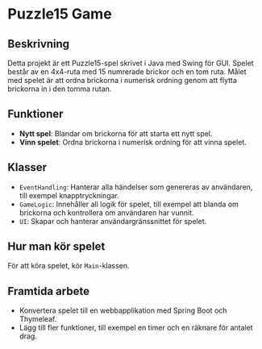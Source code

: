 # Puzzle15 Game

## Beskrivning

Detta projekt är ett Puzzle15-spel skrivet i Java med Swing för GUI. Spelet består av en 4x4-ruta med 15 numrerade brickor och en tom ruta. Målet med spelet är att ordna brickorna i numerisk ordning genom att flytta brickorna in i den tomma rutan.

## Funktioner

- **Nytt spel**: Blandar om brickorna för att starta ett nytt spel.
- **Vinn spelet**: Ordna brickorna i numerisk ordning för att vinna spelet.

## Klasser

- `EventHandling`: Hanterar alla händelser som genereras av användaren, till exempel knapptryckningar.
- `GameLogic`: Innehåller all logik för spelet, till exempel att blanda om brickorna och kontrollera om användaren har vunnit.
- `UI`: Skapar och hanterar användargränssnittet för spelet.

## Hur man kör spelet

För att köra spelet, kör `Main`-klassen.

## Framtida arbete

- Konvertera spelet till en webbapplikation med Spring Boot och Thymeleaf.
- Lägg till fler funktioner, till exempel en timer och en räknare för antalet drag.
